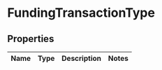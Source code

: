 

# FundingTransactionType

## Properties

Name | Type | Description | Notes
------------ | ------------- | ------------- | -------------



